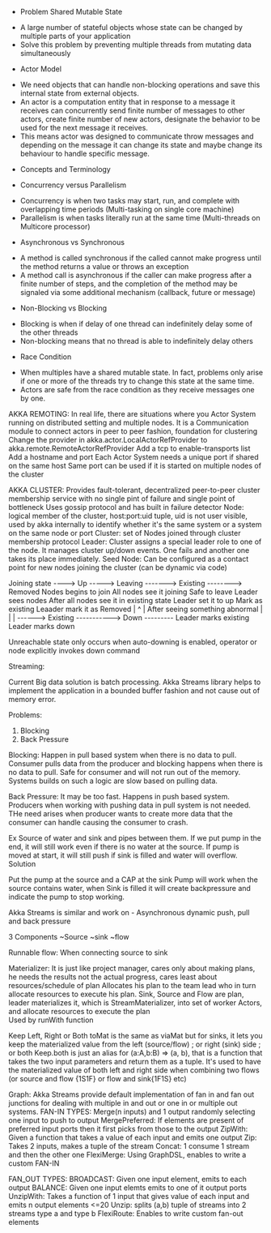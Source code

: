 * Problem Shared Mutable State
- A large number of stateful objects whose state can be changed by multiple parts of your application
- Solve this problem by preventing multiple threads from mutating data simultaneously 

* Actor Model
- We need objects that can handle non-blocking operations and save this internal state from external objects.
- An actor is a computation entity that in response to a message it receives can concurrently send finite number of messages
to other actors, create finite number of new actors, designate the behavior to be used for the next message it receives.
- This means actor was designed to communicate throw messages and depending on the message it can change its state and
maybe change its behaviour to handle specific message.

* Concepts and Terminology

* Concurrency versus Parallelism
- Concurrency is when two tasks may start, run, and complete with overlapping time periods (Multi-tasking on single core machine)
- Parallelism is when tasks literally run at the same time (Multi-threads on Multicore processor)

* Asynchronous vs Synchronous
- A method is called synchronous if the called cannot make progress until the method returns a value or throws an exception
- A method call is asynchronous if the caller can make progress after a finite number of steps, 
and the completion of the method may be signaled via some additional mechanism (callback, future or message) 
 
* Non-Blocking vs Blocking
- Blocking is when if delay of one thread can indefinitely delay some of the other threads
- Non-blocking means that no thread is able to indefinitely delay others

* Race Condition
- When multiples have a shared mutable state. In fact, problems only arise if one or more of the threads try to change this state at the same time.
- Actors are safe from the race condition as they receive messages one by one.

AKKA REMOTING:
In real life, there are situations where you Actor System running on distributed setting and multiple nodes.
It is a Communication module to connect actors in peer to peer fashion, foundation for clustering
Change the provider in akka.actor.LocalActorRefProvider to akka.remote.RemoteActorRefProvider
Add a tcp to enable-transports list
Add a hostname and port
Each Actor System needs a unique port if shared on the same host
Same port can be used if it is started on multiple nodes of the cluster

AKKA CLUSTER:
Provides fault-tolerant, decentralized peer-to-peer cluster membership service with no single pint of failure and single point of bottleneck
Uses gossip protocol and has built in failure detector
Node: logical member of the cluster, host:port:uid tuple, uid is not user visible, used by akka internally to identify whether it's the same system or a system on the same node or port
Cluster: set of Nodes joined through cluster membership protocol
Leader: Cluster assigns a special leader role to one of the node. It manages cluster up/down events. One fails and another one takes its place immediately.
Seed Node: Can be configured as a contact point for new nodes joining the cluster (can be dynamic via code)

Joining state           ---->    Up                     ----->     Leaving       ------->       Existing            -------->       Removed
Nodes begins to join         All nodes see it joining           Safe to leave               Leader sees nodes                   After all nodes see it in existing state
                            Leader set it to up                                              Mark as existing                   Leaader mark it as Removed
                          |                                                                                             ^
                          | After seeing something abnormal                                                             |
                          |                                                                                             |
                          ------>   Existing            ----------->        Down                                ---------
                                Leader marks existing                   Leader marks down
                                                                                            
Unreachable state only occurs when auto-downing is enabled, operator or node explicitly invokes down command

Streaming:

Current Big data solution is batch processing.
Akka Streams library helps to implement the application in a bounded buffer fashion and not cause out of memory error.

Problems:
1. Blocking
2. Back Pressure

Blocking: Happen in pull based system when there is no data to pull. Consumer pulls data from the producer and blocking happens when there is no data to pull.
Safe for consumer and will not run out of the memory. Systems builds on such a logic are slow based on pulling data.

Back Pressure: It may be too fast. Happens in push based system. Producers when working with pushing data in pull system is not needed.
THe need arises when producer wants to create more data that the consumer can handle causing the consumer to crash.

Ex Source of water and sink and pipes between them. If we put pump in the end, it will still work even if there is no water at the source.
If pump is moved at start, it will still push if sink is filled and water will overflow.
Solution

Put the pump at the source and a CAP at the sink
Pump will work when the source contains water, when Sink is filled it will create backpressure and indicate the pump to stop working.

Akka Streams is similar and work on - Asynchronous dynamic push, pull and back pressure


3 Components
~Source
~sink
~flow

Runnable flow: When connecting source to sink

Materializer: It is just like project manager, cares only about making plans, he needs the results not the actual progress, cares least about resources/schedule of plan
Allocates his plan to the team lead who in turn allocate resources to execute his plan.
Sink, Source and Flow are plan, leader materializes it, which is StreamMaterializer, into set of worker Actors, and allocate resources to execute the plan  
Used by runWith function

Keep Left, Right or Both
toMat is the same as viaMat but for sinks, it lets you keep the materialized value from the left (source/flow) ; or right (sink) side ; or both
Keep.both is just an alias for (a:A,b:B) => (a, b), that is a function that takes the two input parameters and return them as a tuple. 
It's used to have the materialized value of both left and right side when combining two flows (or source and flow {1S1F} or flow and sink{1F1S} etc)

Graph:
Akka Streams provide default implementation of fan in and fan out junctions for dealing with multiple in and out or one in or multiple out systems.
FAN-IN TYPES: Merge(n inputs) and 1 output randomly selecting one input to push to output
            MergePreferred: If elements are present of preferred input ports then it first picks from those to the output
            ZipWith: Given a function that takes a value of each input and emits one output
            Zip: Takes 2 inputs, makes a tuple of the stream
            Concat: 1 consume 1 stream and then the other one
            FlexiMerge: Using GraphDSL, enables to write a custom FAN-IN
        
FAN_OUT TYPES: BROADCAST: Given one input element, emits to each output
                BALANCE: Given one input elemts emits to one of it output ports
                UnzipWith: Takes a function of 1 input that gives value of each input and emits n output elements <=20
                Unzip: splits (a,b) tuple of streams into 2 streams type a and type b
                FlexiRoute: Enables to write custom fan-out elements    
         
        


